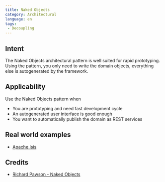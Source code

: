 ```yaml
---
title: Naked Objects
category: Architectural
language: en
tags:
 - Decoupling
---
```


## Intent
The Naked Objects architectural pattern is well suited for rapid
prototyping. Using the pattern, you only need to write the domain objects,
everything else is autogenerated by the framework.

## Applicability
Use the Naked Objects pattern when

* You are prototyping and need fast development cycle
* An autogenerated user interface is good enough
* You want to automatically publish the domain as REST services

## Real world examples

* [Apache Isis](https://isis.apache.org/docs/2.0.0-M9/starters/simpleapp.html)

## Credits

* [Richard Pawson - Naked Objects](http://downloads.nakedobjects.net/resources/Pawson%20thesis.pdf)
